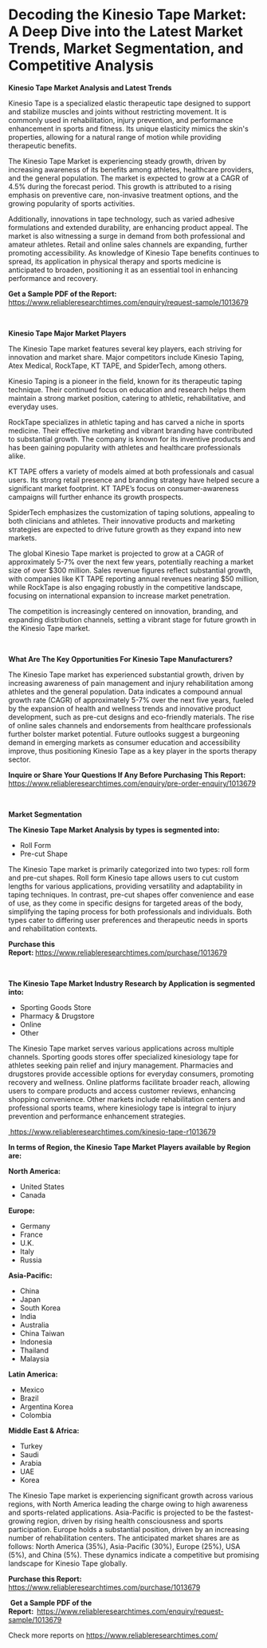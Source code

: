 <p><h1>Decoding the Kinesio Tape Market: A Deep Dive into the Latest Market Trends, Market Segmentation, and Competitive Analysis</h1></p><p><strong>Kinesio Tape Market Analysis and Latest Trends</strong></p>
<p><p>Kinesio Tape is a specialized elastic therapeutic tape designed to support and stabilize muscles and joints without restricting movement. It is commonly used in rehabilitation, injury prevention, and performance enhancement in sports and fitness. Its unique elasticity mimics the skin's properties, allowing for a natural range of motion while providing therapeutic benefits.</p><p>The Kinesio Tape Market is experiencing steady growth, driven by increasing awareness of its benefits among athletes, healthcare providers, and the general population. The market is expected to grow at a CAGR of 4.5% during the forecast period. This growth is attributed to a rising emphasis on preventive care, non-invasive treatment options, and the growing popularity of sports activities. </p><p>Additionally, innovations in tape technology, such as varied adhesive formulations and extended durability, are enhancing product appeal. The market is also witnessing a surge in demand from both professional and amateur athletes. Retail and online sales channels are expanding, further promoting accessibility. As knowledge of Kinesio Tape benefits continues to spread, its application in physical therapy and sports medicine is anticipated to broaden, positioning it as an essential tool in enhancing performance and recovery.</p></p>
<p><strong>Get a Sample PDF of the Report:&nbsp;</strong> <a href="https://www.reliableresearchtimes.com/enquiry/request-sample/1013679?utm_campaign=3581&utm_medium=2&utm_source=Github&utm_content=ia&utm_term=28032025&utm_id=kinesio-tape">https://www.reliableresearchtimes.com/enquiry/request-sample/1013679</a></p>
<p>&nbsp;</p>
<p><strong>Kinesio Tape Major Market Players</strong></p>
<p><p>The Kinesio Tape market features several key players, each striving for innovation and market share. Major competitors include Kinesio Taping, Atex Medical, RockTape, KT TAPE, and SpiderTech, among others. </p><p>Kinesio Taping is a pioneer in the field, known for its therapeutic taping technique. Their continued focus on education and research helps them maintain a strong market position, catering to athletic, rehabilitative, and everyday uses.</p><p>RockTape specializes in athletic taping and has carved a niche in sports medicine. Their effective marketing and vibrant branding have contributed to substantial growth. The company is known for its inventive products and has been gaining popularity with athletes and healthcare professionals alike.</p><p>KT TAPE offers a variety of models aimed at both professionals and casual users. Its strong retail presence and branding strategy have helped secure a significant market footprint. KT TAPE’s focus on consumer-awareness campaigns will further enhance its growth prospects.</p><p>SpiderTech emphasizes the customization of taping solutions, appealing to both clinicians and athletes. Their innovative products and marketing strategies are expected to drive future growth as they expand into new markets.</p><p>The global Kinesio Tape market is projected to grow at a CAGR of approximately 5-7% over the next few years, potentially reaching a market size of over $300 million. Sales revenue figures reflect substantial growth, with companies like KT TAPE reporting annual revenues nearing $50 million, while RockTape is also engaging robustly in the competitive landscape, focusing on international expansion to increase market penetration.</p><p>The competition is increasingly centered on innovation, branding, and expanding distribution channels, setting a vibrant stage for future growth in the Kinesio Tape market.</p></p>
<p>&nbsp;</p>
<p><strong>What Are The Key Opportunities For Kinesio Tape Manufacturers?</strong></p>
<p><p>The Kinesio Tape market has experienced substantial growth, driven by increasing awareness of pain management and injury rehabilitation among athletes and the general population. Data indicates a compound annual growth rate (CAGR) of approximately 5-7% over the next five years, fueled by the expansion of health and wellness trends and innovative product development, such as pre-cut designs and eco-friendly materials. The rise of online sales channels and endorsements from healthcare professionals further bolster market potential. Future outlooks suggest a burgeoning demand in emerging markets as consumer education and accessibility improve, thus positioning Kinesio Tape as a key player in the sports therapy sector.</p></p>
<p><strong>Inquire or Share Your Questions If Any Before Purchasing This Report:</strong> <a href="https://www.reliableresearchtimes.com/enquiry/pre-order-enquiry/1013679?utm_campaign=3581&utm_medium=2&utm_source=Github&utm_content=ia&utm_term=28032025&utm_id=kinesio-tape">https://www.reliableresearchtimes.com/enquiry/pre-order-enquiry/1013679</a></p>
<p>&nbsp;</p>
<p><strong>Market Segmentation</strong></p>
<p><strong>The Kinesio Tape Market Analysis by types is segmented into:</strong></p>
<p><ul><li>Roll Form</li><li>Pre-cut Shape</li></ul></p>
<p><p>The Kinesio Tape market is primarily categorized into two types: roll form and pre-cut shapes. Roll form Kinesio tape allows users to cut custom lengths for various applications, providing versatility and adaptability in taping techniques. In contrast, pre-cut shapes offer convenience and ease of use, as they come in specific designs for targeted areas of the body, simplifying the taping process for both professionals and individuals. Both types cater to differing user preferences and therapeutic needs in sports and rehabilitation contexts.</p></p>
<p><strong>Purchase this Report:&nbsp;</strong><a href="https://www.reliableresearchtimes.com/purchase/1013679?utm_campaign=3581&utm_medium=2&utm_source=Github&utm_content=ia&utm_term=28032025&utm_id=kinesio-tape">https://www.reliableresearchtimes.com/purchase/1013679</a></p>
<p>&nbsp;</p>
<p><strong>The Kinesio Tape Market Industry Research by Application is segmented into:</strong></p>
<p><ul><li>Sporting Goods Store</li><li>Pharmacy & Drugstore</li><li>Online</li><li>Other</li></ul></p>
<p><p>The Kinesio Tape market serves various applications across multiple channels. Sporting goods stores offer specialized kinesiology tape for athletes seeking pain relief and injury management. Pharmacies and drugstores provide accessible options for everyday consumers, promoting recovery and wellness. Online platforms facilitate broader reach, allowing users to compare products and access customer reviews, enhancing shopping convenience. Other markets include rehabilitation centers and professional sports teams, where kinesiology tape is integral to injury prevention and performance enhancement strategies.</p></p>
<p><a href="https://www.reliableresearchtimes.com/kinesio-tape-r1013679?utm_campaign=3581&utm_medium=2&utm_source=Github&utm_content=ia&utm_term=28032025&utm_id=kinesio-tape">&nbsp;https://www.reliableresearchtimes.com/kinesio-tape-r1013679</a></p>
<p><strong>In terms of Region, the Kinesio Tape Market Players available by Region are:</strong></p>
<p>
    <p> <strong> North America: </strong>
        <ul>
            <li>United States</li>
            <li>Canada</li>
        </ul>
        </p> 
    <p> <strong> Europe: </strong>
        <ul>
            <li>Germany</li>
            <li>France</li>
            <li>U.K.</li>
            <li>Italy</li>
            <li>Russia</li>
        </ul>
        </p> 
    <p> <strong> Asia-Pacific: </strong>
        <ul>
            <li>China</li>
            <li>Japan</li>
            <li>South Korea</li>
            <li>India</li>
            <li>Australia</li>
            <li>China Taiwan</li>
            <li>Indonesia</li>
            <li>Thailand</li>
            <li>Malaysia</li>
        </ul>
        </p> 
    <p> <strong> Latin America: </strong>
        <ul>
            <li>Mexico</li>
            <li>Brazil</li>
            <li>Argentina Korea</li>
            <li>Colombia</li>
        </ul>
        </p> 
    <p> <strong> Middle East & Africa: </strong>
        <ul>
            <li>Turkey</li>
            <li>Saudi</li>
            <li>Arabia</li>
            <li>UAE</li>
            <li>Korea</li>
        </ul>
    </p>
    </p>
<p><p>The Kinesio Tape market is experiencing significant growth across various regions, with North America leading the charge owing to high awareness and sports-related applications. Asia-Pacific is projected to be the fastest-growing region, driven by rising health consciousness and sports participation. Europe holds a substantial position, driven by an increasing number of rehabilitation centers. The anticipated market shares are as follows: North America (35%), Asia-Pacific (30%), Europe (25%), USA (5%), and China (5%). These dynamics indicate a competitive but promising landscape for Kinesio Tape globally.</p></p>
<p><strong>Purchase this Report: </strong><a href="https://www.reliableresearchtimes.com/purchase/1013679?utm_campaign=3581&utm_medium=2&utm_source=Github&utm_content=ia&utm_term=28032025&utm_id=kinesio-tape">https://www.reliableresearchtimes.com/purchase/1013679</a></p>
<p>&nbsp;<strong>Get a Sample PDF of the Report:&nbsp;&nbsp;</strong><a href="https://www.reliableresearchtimes.com/enquiry/request-sample/1013679?utm_campaign=3581&utm_medium=2&utm_source=Github&utm_content=ia&utm_term=28032025&utm_id=kinesio-tape">https://www.reliableresearchtimes.com/enquiry/request-sample/1013679</a></p>
<p><strong></strong></p>
<p>Check more reports on <a href="https://www.reliableresearchtimes.com/?utm_campaign=3581&utm_medium=2&utm_source=Github&utm_content=ia&utm_term=28032025&utm_id=kinesio-tape">https://www.reliableresearchtimes.com/</a></p>